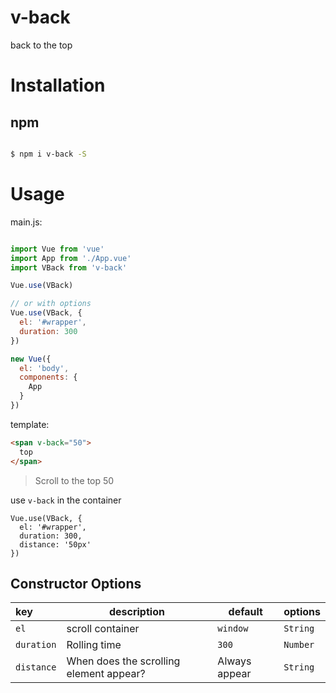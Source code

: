 # v-back

back to the top

# Installation

## npm

```bash

$ npm i v-back -S

```

# Usage

main.js:

```javascript

import Vue from 'vue'
import App from './App.vue'
import VBack from 'v-back'

Vue.use(VBack)

// or with options
Vue.use(VBack, {
  el: '#wrapper',
  duration: 300
})

new Vue({
  el: 'body',
  components: {
    App
  }
})
```

template:

```html
<span v-back="50">
  top
</span>
```
> Scroll to the top 50

use `v-back` in the container

```
Vue.use(VBack, {
  el: '#wrapper',
  duration: 300,
  distance: '50px'
})
```

## Constructor Options
|key|description|default|options|
|:---|---|---|---|
| `el`|scroll container|`window`|`String`|
|`duration`|Rolling time|`300`|`Number`|
|`distance`|When does the scrolling element appear?|Always appear|`String`|
